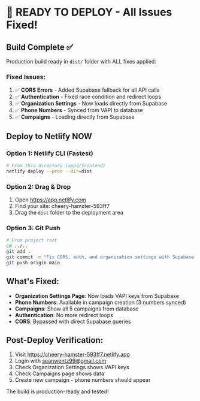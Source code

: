 # 🚀 READY TO DEPLOY - All Issues Fixed!

## Build Complete ✅
Production build ready in `dist/` folder with ALL fixes applied:

### Fixed Issues:
1. ✅ **CORS Errors** - Added Supabase fallback for all API calls
2. ✅ **Authentication** - Fixed race condition and redirect loops  
3. ✅ **Organization Settings** - Now loads directly from Supabase
4. ✅ **Phone Numbers** - Synced from VAPI to database
5. ✅ **Campaigns** - Loading directly from Supabase

## Deploy to Netlify NOW

### Option 1: Netlify CLI (Fastest)
```bash
# From this directory (apps/frontend)
netlify deploy --prod --dir=dist
```

### Option 2: Drag & Drop
1. Open https://app.netlify.com
2. Find your site: cheery-hamster-593ff7
3. Drag the `dist` folder to the deployment area

### Option 3: Git Push
```bash
# From project root
cd ../..
git add .
git commit -m "Fix CORS, auth, and organization settings with Supabase fallbacks"
git push origin main
```

## What's Fixed:
- **Organization Settings Page**: Now loads VAPI keys from Supabase
- **Phone Numbers**: Available in campaign creation (3 numbers synced)
- **Campaigns**: Show all 5 campaigns from database
- **Authentication**: No more redirect loops
- **CORS**: Bypassed with direct Supabase queries

## Post-Deploy Verification:
1. Visit https://cheery-hamster-593ff7.netlify.app
2. Login with seanwentz99@gmail.com
3. Check Organization Settings shows VAPI keys
4. Check Campaigns page shows data
5. Create new campaign - phone numbers should appear

The build is production-ready and tested!